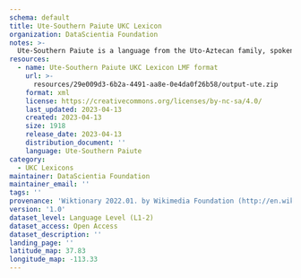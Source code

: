 ```yaml
---
schema: default
title: Ute-Southern Paiute UKC Lexicon
organization: DataScientia Foundation
notes: >-
  Ute-Southern Paiute is a language from the Uto-Aztecan family, spoken in North America. The UKC Lexicon of Ute-Southern Paiute is represented as a lexico-semantic network. It consists of words, word senses, synsets, as well as sense-level and synset-level relationships.
resources:
  - name: Ute-Southern Paiute UKC Lexicon LMF format
    url: >-
      resources/29e009d3-6b2a-4491-aa8e-0e4da0f26b58/output-ute.zip
    format: xml
    license: https://creativecommons.org/licenses/by-nc-sa/4.0/
    last_updated: 2023-04-13
    created: 2023-04-13
    size: 1918
    release_date: 2023-04-13
    distribution_document: ''
    language: Ute-Southern Paiute
category:
  - UKC Lexicons
maintainer: DataScientia Foundation
maintainer_email: ''
tags: ''
provenance: 'Wiktionary 2022.01. by Wikimedia Foundation (http://en.wiktionary.org); CogNet 2.1 by Khuyagbaatar Batsuren, National University of Mongolia (http://cognet.ukc.disi.unitn.it); Native Languages of the Americas 2021.11. by Laura Redish and Orrin Lewis (http://www.native-languages.org); Princeton WordNet 2.1 by Princeton University (https://wordnet.princeton.edu)'
version: '1.0'
dataset_level: Language Level (L1-2)
dataset_access: Open Access
dataset_description: ''
landing_page: ''
latitude_map: 37.83
longitude_map: -113.33
---
```

